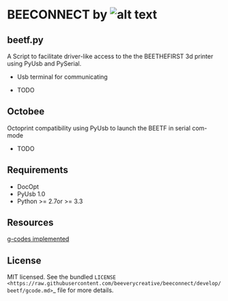

BEECONNECT by ![alt text](https://www.beeverycreative.com/client/skins/images/logo.png "Logo Title Text 1")
===============================


beetf.py
--------
A Script to facilitate driver-like access to the the BEETHEFIRST 3d printer using PyUsb and PySerial.

- Usb terminal for communicating 

* TODO

Octobee
-------- 
Octoprint compatibility using PyUsb to launch the BEETF in serial com-mode

* TODO

Requirements
------------

- DocOpt
- PyUsb 1.0
- Python >= 2.7or >= 3.3


Resources
------------

[g-codes implemented](https://www.google.com)

License
-------

MIT licensed. See the bundled `LICENSE <https://raw.githubusercontent.com/beeverycreative/beeconnect/develop/beetf/gcode.md>`_ file for more details.
